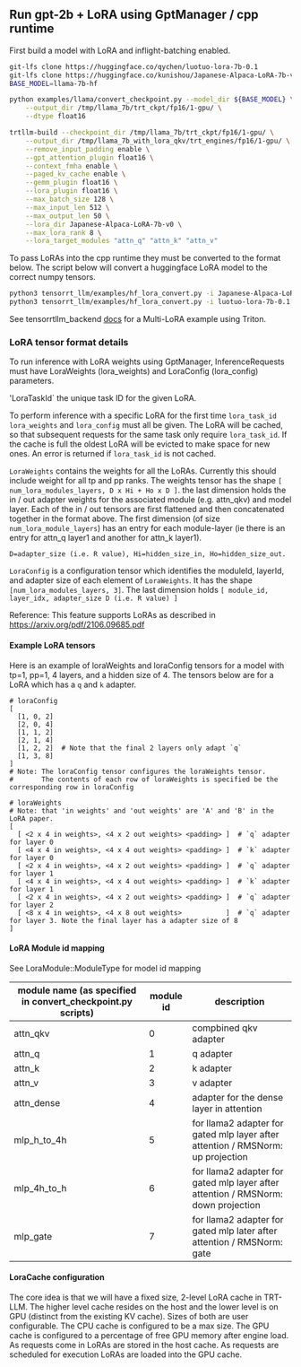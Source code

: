## Run gpt-2b + LoRA using GptManager / cpp runtime

First build a model with LoRA and inflight-batching enabled.

```bash
git-lfs clone https://huggingface.co/qychen/luotuo-lora-7b-0.1
git-lfs clone https://huggingface.co/kunishou/Japanese-Alpaca-LoRA-7b-v0
BASE_MODEL=llama-7b-hf

python examples/llama/convert_checkpoint.py --model_dir ${BASE_MODEL} \
    --output_dir /tmp/llama_7b/trt_ckpt/fp16/1-gpu/ \
    --dtype float16

trtllm-build --checkpoint_dir /tmp/llama_7b/trt_ckpt/fp16/1-gpu/ \
    --output_dir /tmp/llama_7b_with_lora_qkv/trt_engines/fp16/1-gpu/ \
    --remove_input_padding enable \
    --gpt_attention_plugin float16 \
    --context_fmha enable \
    --paged_kv_cache enable \
    --gemm_plugin float16 \
    --lora_plugin float16 \
    --max_batch_size 128 \
    --max_input_len 512 \
    --max_output_len 50 \
    --lora_dir Japanese-Alpaca-LoRA-7b-v0 \
    --max_lora_rank 8 \
    --lora_target_modules "attn_q" "attn_k" "attn_v"
```

To pass LoRAs into the cpp runtime they must be converted to the format below.
The script below will convert a huggingface LoRA model to the correct numpy tensors.

```bash
python3 tensorrt_llm/examples/hf_lora_convert.py -i Japanese-Alpaca-LoRA-7b-v0 -o Japanese-Alpaca-LoRA-7b-v0-weights --storage-type float16
python3 tensorrt_llm/examples/hf_lora_convert.py -i luotuo-lora-7b-0.1 -o luotuo-lora-7b-0.1-weights --storage-type float16
```

See tensorrtllm_backend [docs](https://github.com/triton-inference-server/tensorrtllm_backend/blob/main/inflight_batcher_llm/README.md) for a Multi-LoRA example using Triton.

### LoRA tensor format details

To run inference with LoRA weights using GptManager, InferenceRequests must have LoraWeights (lora_weights) and LoraConfig (lora_config) parameters.

'LoraTaskId` the unique task ID for the given LoRA.

To perform inference with a specific LoRA for the first time `lora_task_id` `lora_weights` and `lora_config` must all be given.
The LoRA will be cached, so that subsequent requests for the same task only require `lora_task_id`.
If the cache is full the oldest LoRA will be evicted to make space for new ones.  An error is returned if `lora_task_id` is not cached.

`LoraWeights` contains the weights for all the LoRAs. Currently this should include weight for all tp and pp ranks.
The weights tensor has the shape `[ num_lora_modules_layers, D x Hi + Ho x D ]`. the last dimension holds the in / out adapter weights for the associated module (e.g. attn_qkv) and model layer.
Each of the in / out tensors are first flattened and then concatenated together in the format above.
The first dimension (of size `num_lora_module_layers`) has an entry for each module-layer (ie there is an entry for attn_q layer1 and another for attn_k layer1).

`D=adapter_size (i.e. R value), Hi=hidden_size_in, Ho=hidden_size_out.`

`LoraConfig` is a configuration tensor which identifies the moduleId, layerId, and adapter size of each element of `LoraWeights`.
It has the shape `[num_lora_modules_layers, 3]`.
The last dimension holds `[ module_id, layer_idx, adapter_size D (i.e. R value) ]`

Reference: This feature supports LoRAs as described in https://arxiv.org/pdf/2106.09685.pdf

#### Example LoRA tensors
Here is an example of loraWeights and loraConfig tensors for a model with tp=1, pp=1, 4 layers, and a hidden size of 4.
The tensors below are for a LoRA which has a `q` and `k` adapter.

```
# loraConfig
[
  [1, 0, 2]
  [2, 0, 4]
  [1, 1, 2]
  [2, 1, 4]
  [1, 2, 2]  # Note that the final 2 layers only adapt `q`
  [1, 3, 8]
]
# Note: The loraConfig tensor configures the loraWeights tensor.
#       The contents of each row of loraWeights is specified be the corresponding row in loraConfig

# loraWeights
# Note: that 'in weights' and 'out weights' are 'A' and 'B' in the LoRA paper.
[
  [ <2 x 4 in weights>, <4 x 2 out weights> <padding> ]  # `q` adapter for layer 0
  [ <4 x 4 in weights>, <4 x 4 out weights> <padding> ]  # `k` adapter for layer 0
  [ <2 x 4 in weights>, <4 x 2 out weights> <padding> ]  # `q` adapter for layer 1
  [ <4 x 4 in weights>, <4 x 4 out weights> <padding> ]  # `k` adapter for layer 1
  [ <2 x 4 in weights>, <4 x 2 out weights> <padding> ]  # `q` adapter for layer 2
  [ <8 x 4 in weights>, <4 x 8 out weights>           ]  # `q` adapter for layer 3. Note the final layer has a adapter size of 8
]

```

#### LoRA Module id mapping

See LoraModule::ModuleType for model id mapping

| module name (as specified in convert_checkpoint.py scripts) | module id | description |
| --------------------------------------------- | --------- | ----------- |
| attn_qkv | 0 | compbined qkv adapter |
| attn_q | 1 | q adapter |
| attn_k | 2 | k adapter |
| attn_v | 3 | v adapter |
| attn_dense | 4 | adapter for the dense layer in attention |
| mlp_h_to_4h | 5 | for llama2 adapter for gated mlp layer after attention / RMSNorm: up projection |
| mlp_4h_to_h | 6 | for llama2 adapter for gated mlp layer after attention / RMSNorm: down projection |
| mlp_gate | 7 | for llama2 adapter for gated mlp later after attention / RMSNorm: gate |

#### LoraCache configuration

The core idea is that we will have a fixed size, 2-level LoRA cache in TRT-LLM. The higher level cache resides on the host and the lower level is on GPU (distinct from the existing KV cache). Sizes of both are user configurable.
The CPU cache is configured to be a max size.  The GPU cache is configured to a percentage of free GPU memory after engine load. As requests come in LoRAs are stored in the host cache.
As requests are scheduled for execution LoRAs are loaded into the GPU cache.
